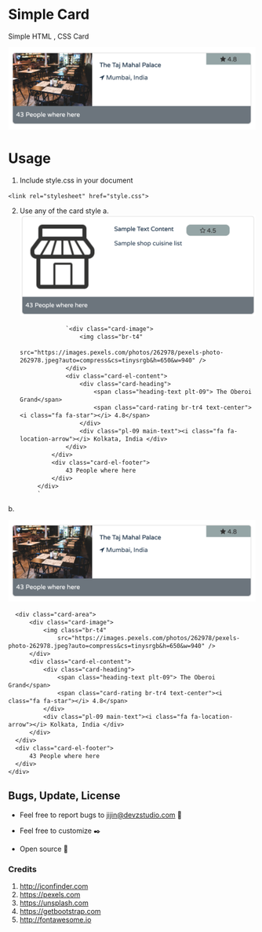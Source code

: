 
# Simple Card

Simple HTML , CSS Card 


[![Simple Card](https://github.com/PJijin/Simple-Card/blob/master/preview.png?raw=true "Simple Card")]()

# Usage 

1. Include style.css in your document

  `<link rel="stylesheet" href="style.css">`
  
2. Use any of the card style
	a. 
  [![Simple Card](https://github.com/PJijin/Simple-Card/blob/master/preview2.png?raw=true "Simple Card")]()


                    `<div class="card-image">
                        <img class="br-t4"
                            src="https://images.pexels.com/photos/262978/pexels-photo-262978.jpeg?auto=compress&cs=tinysrgb&h=650&w=940" />
                    </div>
                    <div class="card-el-content">
                        <div class="card-heading">
                            <span class="heading-text plt-09"> The Oberoi Grand</span>
                            <span class="card-rating br-tr4 text-center"><i class="fa fa-star"></i> 4.8</span>
                        </div>
                        <div class="pl-09 main-text"><i class="fa fa-location-arrow"></i> Kolkata, India </div>
                    </div>
                </div>
                <div class="card-el-footer">
                    43 People where here
                </div>
            </div>
            `

b. 


[![Simple Card](https://github.com/PJijin/Simple-Card/blob/master/preview.png?raw=true "Simple Card")]()
```<div class="card-el">
  <div class="card-area">
      <div class="card-image">
          <img class="br-t4"
              src="https://images.pexels.com/photos/262978/pexels-photo-262978.jpeg?auto=compress&cs=tinysrgb&h=650&w=940" />
      </div>
      <div class="card-el-content">
          <div class="card-heading">
              <span class="heading-text plt-09"> The Oberoi Grand</span>
              <span class="card-rating br-tr4 text-center"><i class="fa fa-star"></i> 4.8</span>
          </div>
          <div class="pl-09 main-text"><i class="fa fa-location-arrow"></i> Kolkata, India </div>
      </div>
  </div>
  <div class="card-el-footer">
      43 People where here
  </div>
</div>
```


## Bugs, Update, License

- Feel free to report bugs to jijin@devzstudio.com 🐞

- Feel free to customize ✒️

- Open source 🎉


### Credits

1. http://iconfinder.com
2. https://pexels.com
3. https://unsplash.com
4. https://getbootstrap.com
5. http://fontawesome.io
